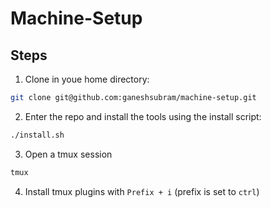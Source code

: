 # Machine-Setup

## Steps

1. Clone in youe home directory:
```bash
git clone git@github.com:ganeshsubram/machine-setup.git
```
2. Enter the repo and install the tools using the install script:
```bash
./install.sh
```

3. Open a tmux session
```bash
tmux
```

4. Install tmux plugins with `Prefix + i` (prefix is set to `ctrl`)
